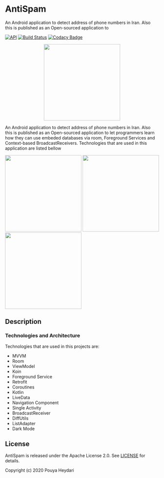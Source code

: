 # AntiSpam
An Android application to detect address of phone numbers in Iran. Also this is published as an Open-sourced application to 

[![API](https://img.shields.io/badge/API-21%2B-brightgreen.svg?style=flat)](https://android-arsenal.com/api?level=21)
[![Build Status](https://travis-ci.org/SirLordPouya/AntiSpam.svg?branch=master)](https://travis-ci.org/SirLordPouya/AntiSpam)
[![Codacy Badge](https://app.codacy.com/project/badge/Grade/09f2b1b06a6a40a2b6e97a638d3caa6c)](https://www.codacy.com/manual/SirLordPouya/AntiSpam?utm_source=github.com&amp;utm_medium=referral&amp;utm_content=SirLordPouya/AntiSpam&amp;utm_campaign=Badge_Grade)
<p align="center">
<img src="https://raw.githubusercontent.com/SirLordPouya/AntiSpam/master/pics/icon.png" width="250">
</p>

An Android application to detect address of phone numbers in Iran. Also this is published as an Open-sourced application to let programmers learn how they can use embeded databases via room, Foreground Services and Context-based BroadcastReceivers.
Technologies that are used in this application are listed bellow

<img src="https://raw.githubusercontent.com/SirLordPouya/AntiSpam/master/pics/Screenshot_1.png" width="250"> <img src="https://raw.githubusercontent.com/SirLordPouya/AntiSpam/master/pics/Screenshot_2.png" width="250"> <img src="https://raw.githubusercontent.com/SirLordPouya/AntiSpam/master/pics/Screenshot_3.png" width="250">

## Description

### Technologies and Architecture

Technologies that are used in this projects are:

*   MVVM
*   Room
*   ViewModel
*   Koin
*   Foreground Service
*   Retrofit
*   Coroutines
*   Kotlin
*   LiveData
*   Navigation Component
*   Single Activity
*   BroadcastReceiver
*   DiffUtils
*   ListAdapter
*   Dark Mode


## License

AntiSpam is released under the Apache License 2.0. See [LICENSE](https://github.com/SirLordPouya/AntiSpam/blob/master/LICENSE.md) for details.

Copyright (c) 2020 Pouya Heydari
